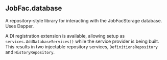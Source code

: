 ﻿
## JobFac.database

A repository-style library for interacting with the JobFacStorage database. Uses Dapper.

A DI registration extension is available, allowing setup as `services.AddDatabaseServices()` while the service provider is being built. This results in two injectable repository services, `DefinitionsRepository` and `HistoryRepository`.

